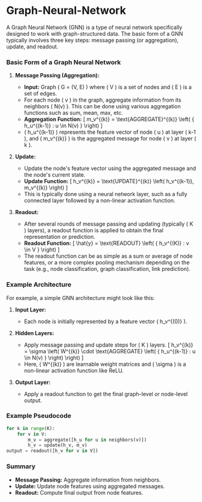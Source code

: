 # Graph-Neural-Network

A Graph Neural Network (GNN) is a type of neural network specifically designed to work with graph-structured data. The basic form of a GNN typically involves three key steps: message passing (or aggregation), update, and readout.

### Basic Form of a Graph Neural Network

1. **Message Passing (Aggregation):**
   - **Input:** Graph \( G = (V, E) \) where \( V \) is a set of nodes and \( E \) is a set of edges.
   - For each node \( v \) in the graph, aggregate information from its neighbors \( N(v) \). This can be done using various aggregation functions such as sum, mean, max, etc.
   - **Aggregation Function:** 
     \[
     m_v^{(k)} = \text{AGGREGATE}^{(k)} \left( \{ h_u^{(k-1)} : u \in N(v) \} \right)
     \]
   - \( h_u^{(k-1)} \) represents the feature vector of node \( u \) at layer \( k-1 \), and \( m_v^{(k)} \) is the aggregated message for node \( v \) at layer \( k \).

2. **Update:**
   - Update the node's feature vector using the aggregated message and the node's current state.
   - **Update Function:**
     \[
     h_v^{(k)} = \text{UPDATE}^{(k)} \left( h_v^{(k-1)}, m_v^{(k)} \right)
     \]
   - This is typically done using a neural network layer, such as a fully connected layer followed by a non-linear activation function.

3. **Readout:**
   - After several rounds of message passing and updating (typically \( K \) layers), a readout function is applied to obtain the final representation or prediction.
   - **Readout Function:**
     \[
     \hat{y} = \text{READOUT} \left( \{ h_v^{(K)} : v \in V \} \right)
     \]
   - The readout function can be as simple as a sum or average of node features, or a more complex pooling mechanism depending on the task (e.g., node classification, graph classification, link prediction).

### Example Architecture

For example, a simple GNN architecture might look like this:

1. **Input Layer:** 
   - Each node is initially represented by a feature vector \( h_v^{(0)} \).

2. **Hidden Layers:** 
   - Apply message passing and update steps for \( K \) layers.
     \[
     h_v^{(k)} = \sigma \left( W^{(k)} \cdot \text{AGGREGATE} \left( \{ h_u^{(k-1)} : u \in N(v) \} \right) \right)
     \]
   - Here, \( W^{(k)} \) are learnable weight matrices and \( \sigma \) is a non-linear activation function like ReLU.

3. **Output Layer:**
   - Apply a readout function to get the final graph-level or node-level output.

### Example Pseudocode
```python
for k in range(K):
    for v in V:
        m_v = aggregate([h_u for u in neighbors(v)])
        h_v = update(h_v, m_v)
output = readout([h_v for v in V])
```

### Summary

- **Message Passing:** Aggregate information from neighbors.
- **Update:** Update node features using aggregated messages.
- **Readout:** Compute final output from node features.
